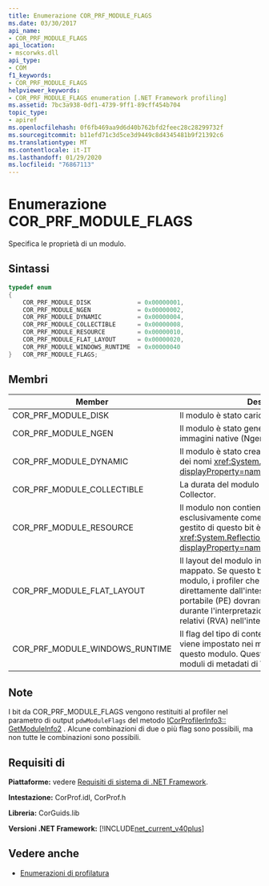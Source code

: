```yaml
---
title: Enumerazione COR_PRF_MODULE_FLAGS
ms.date: 03/30/2017
api_name:
- COR_PRF_MODULE_FLAGS
api_location:
- mscorwks.dll
api_type:
- COM
f1_keywords:
- COR_PRF_MODULE_FLAGS
helpviewer_keywords:
- COR_PRF_MODULE_FLAGS enumeration [.NET Framework profiling]
ms.assetid: 7bc3a938-0df1-4739-9ff1-89cff454b704
topic_type:
- apiref
ms.openlocfilehash: 0f6fb469aa9d6d40b762bfd2feec28c28299732f
ms.sourcegitcommit: b11efd71c3d5ce3d9449c8d4345481b9f21392c6
ms.translationtype: MT
ms.contentlocale: it-IT
ms.lasthandoff: 01/29/2020
ms.locfileid: "76867113"
---
```

# <a name="cor_prf_module_flags-enumeration"></a>Enumerazione COR_PRF_MODULE_FLAGS
Specifica le proprietà di un modulo.  
  
## <a name="syntax"></a>Sintassi  
  
```cpp  
typedef enum  
{  
    COR_PRF_MODULE_DISK             = 0x00000001,  
    COR_PRF_MODULE_NGEN             = 0x00000002,  
    COR_PRF_MODULE_DYNAMIC          = 0x00000004,  
    COR_PRF_MODULE_COLLECTIBLE      = 0x00000008,  
    COR_PRF_MODULE_RESOURCE         = 0x00000010,  
    COR_PRF_MODULE_FLAT_LAYOUT      = 0x00000020,  
    COR_PRF_MODULE_WINDOWS_RUNTIME  = 0x00000040  
}   COR_PRF_MODULE_FLAGS;  
```  
  
## <a name="members"></a>Membri  
  
|Member|Descrizione|  
|------------|-----------------|  
|COR_PRF_MODULE_DISK|Il modulo è stato caricato dal disco.|  
|COR_PRF_MODULE_NGEN|Il modulo è stato generato dal generatore di immagini native (Ngen. exe).|  
|COR_PRF_MODULE_DYNAMIC|Il modulo è stato creato da metodi nello spazio dei nomi <xref:System.Reflection.Emit?displayProperty=nameWithType>.|  
|COR_PRF_MODULE_COLLECTIBLE|La durata del modulo viene gestita dal Garbage Collector.|  
|COR_PRF_MODULE_RESOURCE|Il modulo non contiene metadati e viene usato esclusivamente come risorsa. L'equivalente gestito di questo bit è il metodo <xref:System.Reflection.Module.IsResource%2A?displayProperty=nameWithType>.|  
|COR_PRF_MODULE_FLAT_LAYOUT|Il layout del modulo in memoria è flat e non è mappato. Se questo bit è impostato in un modulo, i profiler che leggono le informazioni direttamente dall'intestazione del file eseguibile portabile (PE) dovranno prestare attenzione durante l'interpretazione degli indirizzi virtuali relativi (RVA) nell'intestazione.|  
|COR_PRF_MODULE_WINDOWS_RUNTIME|Il flag del tipo di contenuto Windows Runtime viene impostato nei metadati per l'assembly di questo modulo. Questo è il caso per tutti i moduli di metadati di Windows (. winmd).|  
  
## <a name="remarks"></a>Note  
 I bit da COR_PRF_MODULE_FLAGS vengono restituiti al profiler nel parametro di output `pdwModuleFlags` del metodo [ICorProfilerInfo3:: GetModuleInfo2](icorprofilerinfo3-getmoduleinfo2-method.md) . Alcune combinazioni di due o più flag sono possibili, ma non tutte le combinazioni sono possibili.  
  
## <a name="requirements"></a>Requisiti di  
 **Piattaforme:** vedere [Requisiti di sistema di .NET Framework](../../../../docs/framework/get-started/system-requirements.md).  
  
 **Intestazione:** CorProf.idl, CorProf.h  
  
 **Libreria:** CorGuids.lib  
  
 **Versioni .NET Framework:** [!INCLUDE[net_current_v40plus](../../../../includes/net-current-v40plus-md.md)]  
  
## <a name="see-also"></a>Vedere anche

- [Enumerazioni di profilatura](profiling-enumerations.md)
